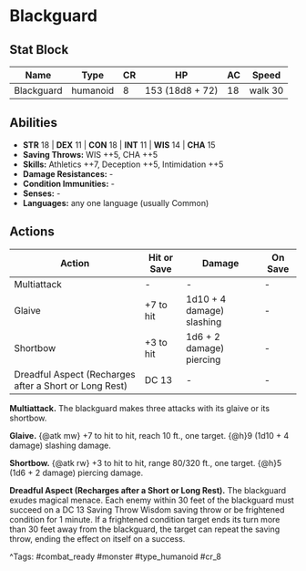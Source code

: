 # Blackguard

## Stat Block

| Name | Type | CR | HP | AC | Speed |
|------|------|----|----|----|-------|
| Blackguard | humanoid | 8 | 153 (18d8 + 72) | 18 | walk 30 |

## Abilities

- **STR** 18 | **DEX** 11 | **CON** 18 | **INT** 11 | **WIS** 14 | **CHA** 15
- **Saving Throws:** WIS ++5, CHA ++5  
- **Skills:** Athletics ++7, Deception ++5, Intimidation ++5  
- **Damage Resistances:** -  
- **Condition Immunities:** -  
- **Senses:** -  
- **Languages:** any one language (usually Common)


## Actions

| Action | Hit or Save | Damage | On Save |
|--------|--------------|--------|----------|
| Multiattack | - | - | - |
| Glaive | +7 to hit | 1d10 + 4 damage) slashing | - |
| Shortbow | +3 to hit | 1d6 + 2 damage) piercing | - |
| Dreadful Aspect (Recharges after a Short or Long Rest) | DC 13 | - | - |

**Multiattack.** The blackguard makes three attacks with its glaive or its shortbow.

**Glaive.** {@atk mw} +7 to hit to hit, reach 10 ft., one target. {@h}9 (1d10 + 4 damage) slashing damage.

**Shortbow.** {@atk rw} +3 to hit to hit, range 80/320 ft., one target. {@h}5 (1d6 + 2 damage) piercing damage.

**Dreadful Aspect (Recharges after a Short or Long Rest).** The blackguard exudes magical menace. Each enemy within 30 feet of the blackguard must succeed on a DC 13 Saving Throw Wisdom saving throw or be frightened condition for 1 minute. If a frightened condition target ends its turn more than 30 feet away from the blackguard, the target can repeat the saving throw, ending the effect on itself on a success.


^Tags: #combat_ready #monster #type_humanoid #cr_8